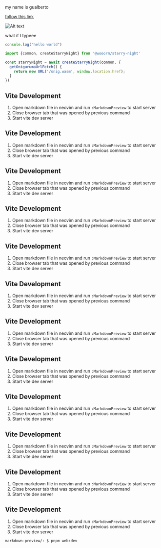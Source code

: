 my name is gualberto

[follow this link](http://hello)

![Alt text](https://www.digitalocean.com/_next/static/media/intro-to-cloud.d49bc5f7.jpeg)

what if I typeee

```ts
console.log("hello world")
```

```typescript
import {common, createStarryNight} from '@wooorm/starry-night'

const starryNight = await createStarryNight(common, {
  getOnigurumaUrlFetch() {
    return new URL('/onig.wasm', window.location.href);
  }
})
```

## Vite Development
1. Open markdown file in neovim and run `:MarkdownPreview` to start server
2. Close browser tab that was opened by previous command
3. Start vite dev server
## Vite Development
1. Open markdown file in neovim and run `:MarkdownPreview` to start server
2. Close browser tab that was opened by previous command
3. Start vite dev server
## Vite Development
1. Open markdown file in neovim and run `:MarkdownPreview` to start server
2. Close browser tab that was opened by previous command
3. Start vite dev server
## Vite Development
1. Open markdown file in neovim and run `:MarkdownPreview` to start server
2. Close browser tab that was opened by previous command
3. Start vite dev server
## Vite Development
1. Open markdown file in neovim and run `:MarkdownPreview` to start server
2. Close browser tab that was opened by previous command
3. Start vite dev server
## Vite Development
1. Open markdown file in neovim and run `:MarkdownPreview` to start server
2. Close browser tab that was opened by previous command
3. Start vite dev server
## Vite Development
1. Open markdown file in neovim and run `:MarkdownPreview` to start server
2. Close browser tab that was opened by previous command
3. Start vite dev server
## Vite Development
1. Open markdown file in neovim and run `:MarkdownPreview` to start server
2. Close browser tab that was opened by previous command
3. Start vite dev server
## Vite Development
1. Open markdown file in neovim and run `:MarkdownPreview` to start server
2. Close browser tab that was opened by previous command
3. Start vite dev server
## Vite Development
1. Open markdown file in neovim and run `:MarkdownPreview` to start server
2. Close browser tab that was opened by previous command
3. Start vite dev server
## Vite Development
1. Open markdown file in neovim and run `:MarkdownPreview` to start server
2. Close browser tab that was opened by previous command
3. Start vite dev server
## Vite Development
1. Open markdown file in neovim and run `:MarkdownPreview` to start server
2. Close browser tab that was opened by previous command
3. Start vite dev server
```bash
markdown-preview/: $ pnpm web:dev
```
